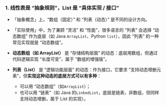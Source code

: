 ### 1. 线性表是 “抽象规则”，List 是 “具体实现 / 接口”

- 「抽象概念」上，“数组（固定）” 和 “列表（动态）” 是不同的设计方向。
- 「实际使用」中，为了兼顾 “灵活” 和 “性能”，很多语言的 “列表” 会选择 “动态数组” 作为底层（如 Java `ArrayList`、Python `list`），因此 “列表” 的一种常见实现就是 “动态数组”。

- **动态数组（如 ArrayList）** 是 “存储结构层面” 的动态：底层用数组，但通过代码逻辑实现 “长度可变”，属于 “数组的增强版”。
- **列表（List）** 是 “逻辑功能层面” 的动态：作为接口，它要求 “支持动态增删元素”，但**实现这种动态的底层方式可以有多种**：
    - 可以用 “动态数组”（如`ArrayList`）；
    - 也可以用 “链表”（如 Java 的`LinkedList`，底层是链表，非数组，但同样支持动态增删，属于 List 的实现）。
